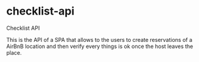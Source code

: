 # checklist-api
Checklist API

This is the API of a SPA that allows to the users to create reservations 
of a AirBnB location and then verify every things is ok once the host leaves the place.
